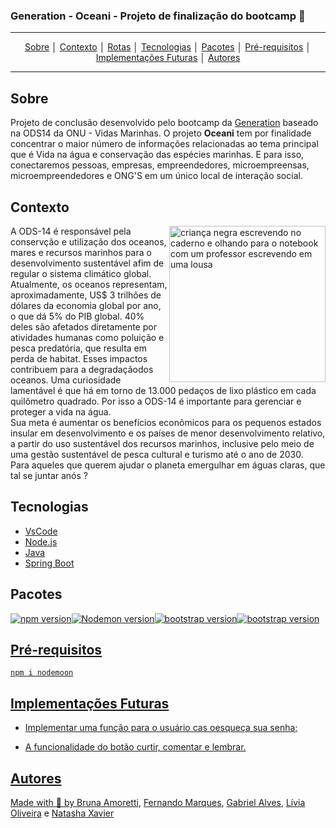 ### Generation - **Oceani** - Projeto de finalização do bootcamp :rocket: 
---
<p align = "center">
<a align href = "#Sobre">Sobre</a> │
<a align href = "#Contexto">Contexto</a> │
<a align href = "#Rotas">Rotas</a> │
<a align href = "#Tecnologias">Tecnologias</a> │
<a align href = "#Pacotes">Pacotes</a> │
<a align href = "#Pré-requisitos">Pré-requisitos</a> │
<a align href = "#Implementações-Futuras">Implementações Futuras</a> │
<a align href = "#Autores">Autores</a>
</p>

---

## Sobre
Projeto de conclusão desenvolvido pelo bootcamp da [Generation](https://brazil.generation.org/) baseado na ODS14 da ONU - Vidas Marinhas. O projeto **Oceani** tem por finalidade concentrar o maior número de informações relacionadas ao tema principal que é Vida na água e conservação das espécies marinhas. E para isso, conectaremos pessoas, empresas, empreendedores, microempreensas, microempreendedores e ONG'S em um único local de interação social.<br>
 

## Contexto
<img src="![logo](https://user-images.githubusercontent.com/89640954/139086575-7309a4f8-9bfe-4745-a5da-8b8b51e8bb66.jpeg)" alt="criança negra escrevendo no caderno e olhando para o notebook com um professor escrevendo em uma lousa" width ="250" align="right" padding="250"/>


A ODS-14 é responsável pela conservção e utilização dos oceanos, mares e recursos marinhos para o desenvolvimento sustentável afim de regular o sistema climático global. Atualmente, os oceanos representam, aproximadamente, US$ 3 trilhões de dólares da economia global por ano, o que dá 5% do PIB global. 40% deles são afetados diretamente por atividades humanas como poluição e pesca predatória, que resulta em perda de habitat. Esses impactos contribuem para a degradaçãodos oceanos. Uma curiosidade lamentável é que há em torno de 13.000 pedaços de lixo plástico em cada quilômetro quadrado. Por isso a ODS-14 é importante para gerenciar e proteger a vida na água.<br>
Sua meta é aumentar os benefícios econômicos para os pequenos estados insular em desenvolvimento e os países de menor desenvolvimento relativo, a partir do uso sustentável dos recursos marinhos, inclusive pelo meio de uma gestão sustentável de pesca cultural e turismo até o ano de 2030. <br>
Para aqueles que querem ajudar o planeta emergulhar em águas claras, que tal se juntar anós ? 


## Tecnologias
- [VsCode](https://code.visualstudio.com/download)
- [Node.js](https://nodejs.org/en/download/)
- [Java](https://www.java.com/pt-BR/download/manual.jsp)
- [Spring Boot](https://spring.io/projects/spring-boot)

## Pacotes

<a href="https://www.npmjs.com/"><img alt="npm version" src="https://img.shields.io/badge/npm-6.14.6-yellow"><a href="https://www.npmjs.com/package/nodemon"><img alt="Nodemon version" src="https://img.shields.io/badge/nodemon-2.0.6-yellow"></a><a href="https://getbootstrap.com.br/docs/4.1/getting-started/introduction/"><img alt="bootstrap version" src="https://img.shields.io/badge/bootstrap-4.1-yellow"><a href="https://angular.io/"><img alt="bootstrap version" src="https://img.shields.io/badge/angular-12.2.6-yellow">

## Pré-requisitos

    npm i nodemoon
    

## Implementações Futuras

- Implementar uma função para o usuário cas oesqueça sua senha;

- A funcionalidade do botão curtir, comentar e lembrar.

## Autores
Made with :purple_heart: by [Bruna Amoretti](https://www.linkedin.com/in/bruna-amoretti-guimar%C3%A3es/), [Fernando Marques](https://www.linkedin.com/in/fernando-pozo-marques-junior/), [Gabriel Alves](https://www.linkedin.com/in/gabriel-albuquerque-alves/), [Lívia Oliveira](https://www.linkedin.com/in/lívia-de-oliveira-almeida/) e [Natasha Xavier](https://www.linkedin.com/in/natasha-xavier-570642171/)
